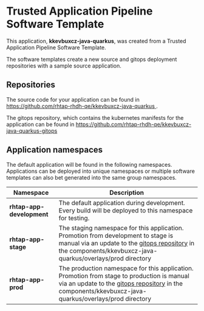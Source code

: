 # Trusted Application Pipeline Software Template

This application, **kkevbuxcz-java-quarkus**, was created from a Trusted Application Pipeline Software Template.

The software templates create a new source and gitops deployment repositories with a sample source application. 

## Repositories

The source code for your application can be found in [https://github.com/rhtap-rhdh-qe/kkevbuxcz-java-quarkus ](https://github.com/rhtap-rhdh-qe/kkevbuxcz-java-quarkus ).
 
The gitops repository, which contains the kubernetes manifests for the application can be found in 
[https://github.com/rhtap-rhdh-qe/kkevbuxcz-java-quarkus-gitops ](https://github.com/rhtap-rhdh-qe/kkevbuxcz-java-quarkus-gitops ) 

## Application namespaces 

The default application will be found in the following namespaces. Applications can be deployed into unique namespaces or multiple software templates can also bet generated into the same group namespaces.  

|  Namespace   |  Description   |  
| -------- | -------- |   
| **rhtap-app-development** | The default application during development. Every build will be deployed to this namespace for testing. | 
| **rhtap-app-stage** | The staging namespace for this application. Promotion from development to stage is manual via an update to the [gitops repository](https://github.com/rhtap-rhdh-qe/kkevbuxcz-java-quarkus-gitops ) in the components/kkevbuxcz-java-quarkus/overlays/prod directory |  
| **rhtap-app-prod** | The production namespace for this application. Promotion from stage to production is manual via an update to the [gitops repository](https://github.com/rhtap-rhdh-qe/kkevbuxcz-java-quarkus-gitops ) in the components/kkevbuxcz-java-quarkus/overlays/prod directory | 